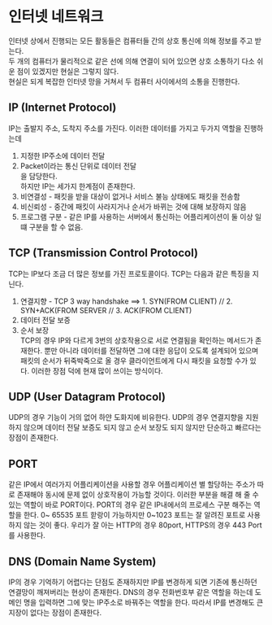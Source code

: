 # 인터넷 네트워크 
인터넷 상에서 진행되는 모든 활동들은 컴퓨터들 간의 상호 통신에 의해 정보를 주고 받는다.    
두 개의 컴퓨터가 물리적으로 같은 선에 의해 연결이 되어 있으면 상호 소통하기 다소 쉬운 점이 있겠지만 현실은 그렇지 않다.  
현실은 되게 복잡한 인터넷 망을 거쳐서 두 컴퓨터 사이에서의 소통을 진행한다.  

## IP (Internet Protocol)
IP는 출발지 주소, 도착지 주소를 가진다. 이러한 데이터를 가지고 두가지 역할을 진행하는데 
1. 지정한 IP주소에 데이터 전달
2. Packet이라는 통신 단위로 데이터 전달   
을 담당한다.   
하지만 IP는 세가지 한계점이 존재한다. 
1. 비연결성 - 패킷을 받을 대상이 없거나 서비스 불능 상태에도 패킷을 전송함
2. 비신뢰성 - 중간에 패킷이 사라지거나 순서가 바뀌는 것에 대해 보장하지 않음
3. 프로그램 구분 - 같은 IP를 사용하는 서버에서 통신하는 어플리케이션이 둘 이상 일 떄 구분을 할 수 없음.

## TCP (Transmission Control Protocol)
TCP는 IP보다 조금 더 많은 정보를 가진 프로토콜이다. TCP는 다음과 같은 특징을 지닌다.
1. 연결지향 - TCP 3 way handshake ==> 1. SYN(FROM CLIENT) // 2. SYN+ACK(FROM SERVER // 3. ACK(FROM CLIENT)
2. 데이터 전달 보증 
3. 순서 보장    
TCP의 경우 IP와 다르게 3번의 상호작용으로 서로 연결됨을 확인하는 메서드가 존재한다. 뿐만 아니라 데이터를 전달하면 그에 대한 응답이 오도록 설계되어 있으며 
패킷의 순서가 뒤죽박죽으로 올 경우 클라이언트에게 다시 패킷을 요청할 수가 있다.  이러한 장점 덕에 현재 많이 쓰이는 방식이다. 

## UDP (User Datagram Protocol)
UDP의 경우 기능이 거의 없어 하얀 도화지에 비유한다. UDP의 경우 연결지향을 지원하지 않으며 데이터 전달 보증도 되지 않고 순서 보장도 되지 않지만 
단순하고 빠르다는 장점이 존재한다.

## PORT
같은 IP에서 여러가지 어플리케이션을 사용할 경우 어플리케이션 별 할당하는 주소가 따로 존재해야 동시에 문제 없이 상호작용이 가능할 것이다. 이러한 부분을 해결 해 줄 수 있는 역할이 바로 PORT이다. 
PORT의 경우 같은 IP내에서의 프로세스 구분 해주는 역할을 한다. 0~ 65535 포트 핟랑이 가능하지만 0~1023 포트는 잘 알려진 포트로 사용하지 않는 것이 좋다. 우리가 잘 아는 
HTTP의 경우 80port, HTTPS의 경우 443 Port를 사용한다. 

## DNS (Domain Name System)
IP의 경우 기억하기 어렵다는 단점도 존재하지만 IP를 변경하게 되면 기존에 통신하던 연결망이 깨져버리는 현상이 존재한다. DNS의 경우 전화번호부 같은 역할을 하는데 도메인 명을 입력하면 
그에 맞는 IP주소로 바꿔주는 역할을 한다. 따라서 IP를 변경해도 큰 지장이 없다는 장점이 존재한다. 
